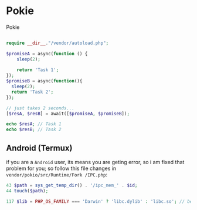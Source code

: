 # Pokie
Pokie 
```php

require __dir__."/vendor/autoload.php";

$promiseA = async(function () {
    sleep(2);
    
    return 'Task 1';
});
$promiseB = async(function(){
  sleep(2);
  return 'Task 2';
});

// just takes 2 seconds...
[$resA, $resB] = await([$promiseA, $promiseB]);

echo $resA; // Task 1
echo $resB; // Task 2

```

## Android (Termux)
if you are a `Android` user, its means you are geting error, so i am fixed that problem for you; so follow this file changes in `vendor/pokio/src/Runtime/Fork
/IPC.php`:
```php
43 $path = sys_get_temp_dir() . '/ipc_mem_' . $id;
44 touch($path);

117 $lib = PHP_OS_FAMILY === 'Darwin' ? 'libc.dylib' : 'libc.so'; // befour libc.so.6
```
